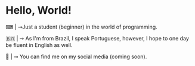 # Hello, World!

⌨ | ⇝Just a student (beginner) in the world of programming.

🇧🇷 | ⇝ As I'm from Brazil, I speak Portuguese, however, I hope to one day be fluent in English as well.

👥 | ⇝ You can find me on my social media (coming soon).